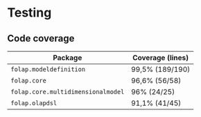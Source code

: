 # Testing
## Code coverage

| Package                            | Coverage (lines) |
|------------------------------------|------------------|
| `folap.modeldefinition`            | 99,5% (189/190)  |
| `folap.core`                       | 96,6% (56/58)    |
| `folap.core.multidimensionalmodel` | 96% (24/25)      |
| `folap.olapdsl`                    | 91,1% (41/45)    |